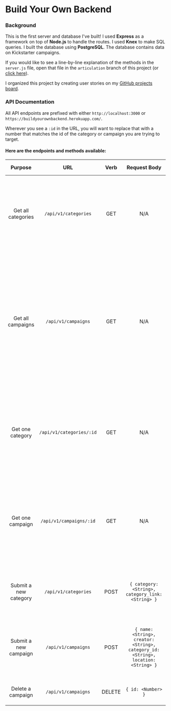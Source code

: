 # Build Your Own Backend
### Background
This is the first server and database I've built! I used **Express** as a framework on top of **Node.js** to handle the routes. I used **Knex** to make SQL queries. I built the database using **PostgreSQL**. The database contains data on Kickstarter campaigns.

If you would like to see a line-by-line explanation of the methods in the `server.js` file, open that file in the `articulation` branch of this project (or [click here](https://github.com/kaylaewood/buildYourOwnBackend/blob/articulation/server.js)).

I organized this project by creating user stories on my [GitHub projects board](https://github.com/kaylaewood/buildYourOwnBackend/projects/1).

### API Documentation
All API endpoints are prefixed with either `http://localhost:3000` or `https://buildyourownbackend.herokuapp.com/`.

Wherever you see a `:id` in the URL, you will want to replace that with a number that matches the id of the category or campaign you are trying to target.

#### Here are the endpoints and methods available:

|Purpose|URL|Verb|Request Body|Sample Response (Happy Path)|
|:-:|:-:|:-:|:-:|:-:|
|Get all categories|`/api/v1/categories`|GET|N/A|All the categories in the database in an array: `[{ "id": 1, "category_link": "someURL", "created_at": "2020-01-29T22:14:33.374Z", "updated_at": "2020-01-29T22:14:33.374Z", "category": "art" }, ...]`|
|Get all campaigns|`/api/v1/campaigns`|GET|N/A|All the campaigns in the database in an array: `[{ "id": 7, "name": "Some Product", "creator": "Kayla Wood", "location": "Denver, CO", "category_id": 1, "created_at": "2020-02-01T18:15:52.472Z", "updated_at": "2020-02-01T18:15:52.472Z" }, ...]` NOTE: The `category_id` connects each campaign to a category. For each campaign, its `category_id` is equal to one `category.id`.|
|Get one category|`/api/v1/categories/:id`|GET|N/A|The category object that matches the id given in the URL: `{ "id": 1, "category_link": "someURL", "created_at": "2020-01-29T22:14:33.374Z", "updated_at": "2020-01-29T22:14:33.374Z", "category": "art" }`|
|Get one campaign|`/api/v1/campaigns/:id`|GET|N/A|The campaign object that matches the id given in the URL: `{ "id": 7, "name": "Some Product", "creator": "Kayla Wood", "location": "Denver, CO", "category_id": 1, "created_at": "2020-02-01T18:15:52.472Z", "updated_at": "2020-02-01T18:15:52.472Z" }`|
|Submit a new category|`/api/v1/categories`|POST|`{ category: <String>, category_link: <String> }`|The category object that was created (with its id): `{ "category": "someCategory", "category_link": "someURL", "id": 8 }`|
|Submit a new campaign|`/api/v1/campaigns`|POST|`{ name: <String>, creator: <String>, category_id: <String>, location: <String> }`|The campaign object that was created (with its id): `{ "name": "Another Product", "creator": "Kayla Wood", "category_id": 3, "location": "Columbus, Ohio", "id": 16 }`|
|Delete a campaign|`/api/v1/campaigns`|DELETE|`{ id: <Number> }`| The id, as a number, of the deleted campaign: `12`|
